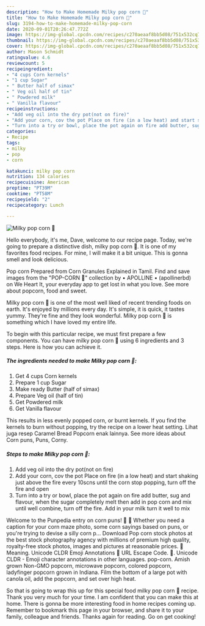 ```yaml
---
description: "How to Make Homemade Milky pop corn 🍿"
title: "How to Make Homemade Milky pop corn 🍿"
slug: 3194-how-to-make-homemade-milky-pop-corn
date: 2020-09-01T20:26:47.772Z
image: https://img-global.cpcdn.com/recipes/c270aeaaf8bb5d08/751x532cq70/milky-pop-corn-🍿-recipe-main-photo.jpg
thumbnail: https://img-global.cpcdn.com/recipes/c270aeaaf8bb5d08/751x532cq70/milky-pop-corn-🍿-recipe-main-photo.jpg
cover: https://img-global.cpcdn.com/recipes/c270aeaaf8bb5d08/751x532cq70/milky-pop-corn-🍿-recipe-main-photo.jpg
author: Mason Schmidt
ratingvalue: 4.6
reviewcount: 5
recipeingredient:
- "4 cups Corn kernels"
- "1 cup Sugar"
- " Butter half of simax"
- " Veg oil half of tin"
- " Powdered milk"
- " Vanilla flavour"
recipeinstructions:
- "Add veg oil into the dry pot(not on fire)"
- "Add your corn, cov the pot Place on fire (in a low heat) and start shaking just above the fire every 10scns until the corn stop popping, turn off the fire and open"
- "Turn into a try or bowl, place the pot again on fire add butter, sug and flavour, when the sugar completely melt then add in pop corn and mix until well combine, turn off the fire. Add in your milk turn it well to mix"
categories:
- Recipe
tags:
- milky
- pop
- corn

katakunci: milky pop corn 
nutrition: 134 calories
recipecuisine: American
preptime: "PT39M"
cooktime: "PT58M"
recipeyield: "2"
recipecategory: Lunch

---
```



![Milky pop corn 🍿](https://img-global.cpcdn.com/recipes/c270aeaaf8bb5d08/751x532cq70/milky-pop-corn-🍿-recipe-main-photo.jpg)

Hello everybody, it's me, Dave, welcome to our recipe page. Today, we're going to prepare a distinctive dish, milky pop corn 🍿. It is one of my favorites food recipes. For mine, I will make it a bit unique. This is gonna smell and look delicious.

Pop corn Prepared from Corn Granules Explained in Tamil. Find and save images from the &#34;POP-CORN 🍿&#34; collection by • APOLLINE • (apollinerbd) on We Heart It, your everyday app to get lost in what you love. See more about popcorn, food and sweet.

Milky pop corn 🍿 is one of the most well liked of recent trending foods on earth. It's enjoyed by millions every day. It's simple, it is quick, it tastes yummy. They're fine and they look wonderful. Milky pop corn 🍿 is something which I have loved my entire life.


To begin with this particular recipe, we must first prepare a few components. You can have milky pop corn 🍿 using 6 ingredients and 3 steps. Here is how you can achieve it.

<!--inarticleads1-->

##### The ingredients needed to make Milky pop corn 🍿:

1. Get 4 cups Corn kernels
1. Prepare 1 cup Sugar
1. Make ready  Butter (half of simax)
1. Prepare  Veg oil (half of tin)
1. Get  Powdered milk
1. Get  Vanilla flavour


This results in less evenly popped corn, or burnt kernels. If you find the kernels to burn without popping, try the recipe on a lower heat setting. Lihat juga resep Caramel Bread Popcorn enak lainnya. See more ideas about Corn puns, Puns, Corny. 

<!--inarticleads2-->

##### Steps to make Milky pop corn 🍿:

1. Add veg oil into the dry pot(not on fire)
1. Add your corn, cov the pot Place on fire (in a low heat) and start shaking just above the fire every 10scns until the corn stop popping, turn off the fire and open
1. Turn into a try or bowl, place the pot again on fire add butter, sug and flavour, when the sugar completely melt then add in pop corn and mix until well combine, turn off the fire. Add in your milk turn it well to mix


Welcome to the Punpedia entry on corn puns! 🌽 🍿 Whether you need a caption for your corn maze photo, some corn sayings based on puns, or you&#39;re trying to devise a silly corn p… Download Pop corn stock photos at the best stock photography agency with millions of premium high quality, royalty-free stock photos, images and pictures at reasonable prices. 🍿 Meaning. Unicode CLDR Emoji Annotations :popcorn: URL Escape Code. 🍿. Unicode CLDR - Emoji character annotations in other languages. pop-corn. Amish grown Non-GMO popcorn, microwave popcorn, colored popcorn, ladyfinger popcorn grown in Indiana. Film the bottom of a large pot with canola oil, add the popcorn, and set over high heat. 

So that is going to wrap this up for this special food milky pop corn 🍿 recipe. Thank you very much for your time. I am confident that you can make this at home. There is gonna be more interesting food in home recipes coming up. Remember to bookmark this page in your browser, and share it to your family, colleague and friends. Thanks again for reading. Go on get cooking!
